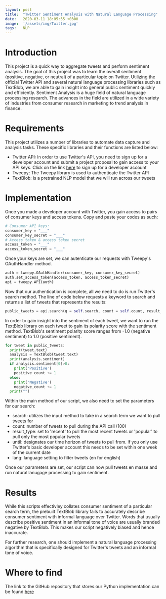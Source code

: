 ```yaml
---
layout: post
title:  "Twitter Sentiment Analysis with Natural Language Processing"
date:   2020-03-11 18:05:55 +0300
image:  '/assets/img/Twitter.jpg'
tags:   NLP
---
```

# Introduction
This project is a quick way to aggregate tweets and perform sentiment analysis. The goal of this project was to learn the overall sentiment (positive, negative, or neutral) of a particular topic on Twitter. Utilizing the official Twitter API and several natural language processing libraries such as TextBlob, we are able to gain insight into general public sentiment quickly and efficiently. Sentiment Analysis is a huge field of natural language processing research. The advances in the field are utilized in a wide variety of industries from consumer research in marketing to trend analysis in finance. 

# Requirements
This project utilizes a number of libraries to automate data capture and analysis tasks. These specific libraries and their functions are listed below:
* Twitter API: In order to use Twitter's API, you need to sign up for a developer account and submit a project proposal to gain access to your API keys. Click on the link [here](https://developer.twitter.com/en) to sign up for a developer account
* Tweepy: The Tweepy library is used to authenticate the Twitter API
* TextBlob: is a pretrained NLP model that we will run across our tweets

# Implementation
Once you made a developer account with Twitter, you gain access to pairs of consumer keys and access tokens. Copy and paste your codes as such:

```python
# Consumer API keys:
consumer_key = "___"
consumer_key_secret = "___"
# Access token & access token secret
access_token = "___"
access_token_secret = "___"
```

Once your keys are set, we can autenticate our requests with Tweepy's OAuthHandler method.
```python
auth = tweepy.OAuthHandler(consumer_key, consumer_key_secret)
auth.set_access_token(access_token, access_token_secret)
api = tweepy.API(auth)
```

Now that our authentication is complete, all we need to do is run Twitter's search method. The line of code below requests a keyword to search and returns a list of tweets that represents the results:
```python
public_tweets = api.search(q = self.search, count = self.count, result_type = self.result_type, until = self.until, lang = self.lang)
```

In order to gain insight into the sentiment of each tweet, we want to run the TextBlob library on each tweet to gain its polarity score with the sentiment method. TextBlob's sentiment polarity score ranges from -1.0 (negative sentiment) to 1.0 (positive sentiment).
```python
for tweet in public_tweets:
  print(tweet.text)
  analysis = TextBlob(tweet.text)
  print(analysis.sentiment)
  if analysis.sentiment[0]>0:
    print('Positive')
    positive_count += 1
  else:
    print('Negative')
    negative_count += 1
  print("")
```

Within the main method of our script, we also need to set the parameters for our search:
* search: utilizes the input method to take in a search term we want to pull tweets for
* count: number of tweets to pull during the API call (100)
* result_type: set to 'recent' to pull the most recent tweets or 'popular' to pull only the most popular tweets
* until: designates our time horizon of tweets to pull from. If you only use Twitter's basic developer account this needs to be set within one week of the current date
* lang: language setting to filter tweets (en for english)

Once our parameters are set, our script can now pull tweets en masse and run natural lanugage processing to gain sentiment. 

# Results
While this scripts effectivley collates consumer sentiment of a particular search term, the prebuilt TextBlob library fails to accurately describe consumer sentiment with informal language over Twitter. Words that usually describe positive sentiment in an informal tone of voice are usually branded negative by TextBlob. This makes our script negatively biased and hence inaccurate. 

For further research, one should implement a natural language processing algorithm that is specifically designed for Twitter's tweets and an informal tone of voice. 

# Where to find
The link to the GitHub repository that stores our Python implementation can be found [here](https://github.com/brodyu/twitter_sentiment_analysis)



